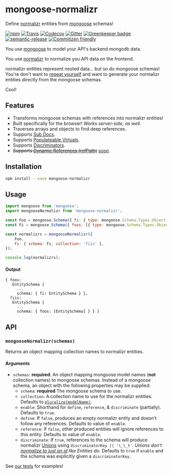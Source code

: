 # mongoose-normalizr

Define [normalizr](https://www.npmjs.com/package/normalizr) entities from [mongoose](https://www.npmjs.com/package/mongoose) schemas!

[![npm](https://img.shields.io/npm/v/mongoose-normalizr.svg)](https://www.npmjs.com/package/mongoose-normalizr)
[![Travis](https://img.shields.io/travis/saiichihashimoto/mongoose-normalizr/master.svg)](https://travis-ci.org/saiichihashimoto/mongoose-normalizr)
[![Codecov](https://img.shields.io/codecov/c/github/saiichihashimoto/mongoose-normalizr/master.svg)](https://codecov.io/gh/saiichihashimoto/mongoose-normalizr)
[![Gitter](https://badges.gitter.im/mongoose-normalizr/Lobby.svg)](https://gitter.im/mongoose-normalizr/Lobby?utm_source=badge&utm_medium=badge&utm_campaign=pr-badge&utm_content=body_badge)
[![Greenkeeper badge](https://badges.greenkeeper.io/saiichihashimoto/mongoose-normalizr.svg)](https://greenkeeper.io/)
[![semantic-release](https://img.shields.io/badge/%20%20%F0%9F%93%A6%F0%9F%9A%80-semantic--release-e10079.svg)](https://github.com/semantic-release/semantic-release)
[![Commitizen friendly](https://img.shields.io/badge/commitizen-friendly-brightgreen.svg)](http://commitizen.github.io/cz-cli/)

You use [mongoose](https://www.npmjs.com/package/mongoose) to model your API's backend mongodb data.

You use [normalizr](https://www.npmjs.com/package/normalizr) to normalize you API data on the frontend.

normalizr entities represent nested data... but so do mongoose schemas! You're don't want to [repeat yourself](https://en.wikipedia.org/wiki/Don%27t_repeat_yourself) and want to generate your normalizr entities directly from the mongoose schemas.

Cool!

## Features

- Transforms mongoose schemas with references into normalizr entities!
- Built specifically for the browser! *Works server-side, as well.*
- Traverses arrays and objects to find deep references.
- Supports [Sub Docs](http://mongoosejs.com/docs/subdocs.html).
- Supports [Populateable Virtuals](http://mongoosejs.com/docs/populate.html#populate-virtuals).
- Supports [Discriminators](http://mongoosejs.com/docs/discriminators.html).
- ~~Supports [Dynamic References (refPath)](http://mongoosejs.com/docs/populate.html#dynamic-ref)~~ [*soon*](https://github.com/saiichihashimoto/mongoose-normalizr/pull/15).

## Installation

```bash
npm install --save mongoose-normalizr
```

## Usage

```javascript
import mongoose from 'mongoose';
import mongooseNormalizr from 'mongoose-normalizr';

const Foo = mongoose.Schema({ fi: { type: mongoose.Schema.Types.ObjectId, ref: 'Fi' } });
const Fi = mongoose.Schema({ foos: [{ type: mongoose.Schema.Types.ObjectId, ref: 'Foo' }] });

const normalizrs = mongooseNormalizr({
	Foo,
	Fi: { schema: Fi, collection: 'fiis' },
});

console.log(normalizrs);
```

#### Output

```
{ foos:
   EntitySchema {
     ...
     schema: { fi: EntitySchema } },
  fiis:
   EntitySchema {
     ...
     schema: { foos: [EntitySchema] } } }
```

## API

### ```mongooseNormalizr(schemas)```

Returns an object mapping collection names to normalizr entities.

#### Arguments

- ```schemas```: **required**: An object mapping mongoose model names (**not** collection names) to mongoose schemas. Instead of a mongoose schema, an object with the following properties may be supplied:
  - ```schema```: **required** The mongoose schema to use.
  - ```collection```: A collection name to use for the normalizr entities. Defaults to [`pluralize(modelName)`](https://github.com/vkarpov15/mongoose-legacy-pluralize).
  - ```enable```: Shorthand for `define`, `reference`, & `discriminate` (partially). Defaults to `true`.
  - ```define```: If `false`, produces an empty normalizr entity and doesn't follow any references. Defaults to value of `enable`.
  - ```reference```: If `false`, other produced entities will ignore references to this entity. Defaults to value of `enable`.
  - ```discriminate```: If `true`, references to the schema will produce normalizr [Unions](https://github.com/paularmstrong/normalizr/blob/master/docs/api.md#uniondefinition-schemaattribute) using `discriminatorKey || '\_\_t'`. *Unions don't [normalize to just an id](https://github.com/paularmstrong/normalizr/blob/master/docs/api.md#usage-5) like Entities do.* Defaults to `true` if `enable` and the schema was explicitly given a `discriminatorKey`.

See [our tests](https://github.com/saiichihashimoto/mongoose-normalizr/blob/master/src/index.spec.js) for examples!
